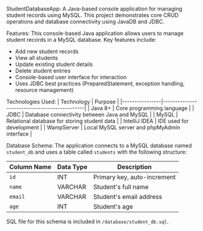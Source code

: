 StudentDatabaseApp:
A Java-based console application for managing student records using MySQL. This project demonstrates core CRUD operations and database connectivity using JavaDB and JDBC.

Features:
This console-based Java application allows users to manage student records in a MySQL database. Key features include:
* Add new student records
* View all students
* Update existing student details
* Delete student entries
* Console-based user interface for interaction
* Uses JDBC best practices (PreparedStatement, exception handling, resource management)

Technologies Used:
| Technology     | Purpose                                      |
|----------------|----------------------------------------------|
| Java 8+        | Core programming language                    |
| JDBC           | Database connectivity between Java and MySQL |
| MySQL          | Relational database for storing student data |
| IntelliJ IDEA  | IDE used for development                     |
| WampServer     | Local MySQL server and phpMyAdmin interface  |

Database Schema:
The application connects to a MySQL database named `student_db` and uses a table called `students` with the following structure:

| Column Name | Data Type | Description              |
|-------------|-----------|--------------------------|
| `id`        | INT       | Primary key, auto-increment |
| `name`      | VARCHAR   | Student's full name      |
| `email`     | VARCHAR   | Student's email address  |
| `age`       | INT       | Student's age            |

SQL file for this schema is included in `/database/student_db.sql`.

